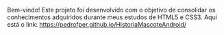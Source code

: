Bem-vindo!
Este projeto foi desenvolvido com o objetivo de consolidar os conhecimentos adquiridos durante meus estudos de HTML5 e CSS3.
Aqui está o link: https://pedrofper.github.io/HistoriaMascoteAndroid/
